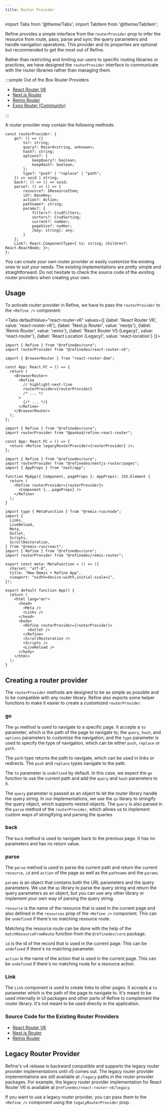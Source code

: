```yaml
---
title: Router Provider
---
```


import Tabs from '@theme/Tabs';
import TabItem from '@theme/TabItem';

Refine provides a simple interface from the `routerProvider` prop to infer the resource from route, pass, parse and sync the query parameters and handle navigation operations. This provider and its properties are optional but recommended to get the most out of Refine.

Rather than restricting and limiting our users to specific routing libraries or practices, we have designed the `routerProvider` interface to communicate with the router libraries rather than managing them.

:::simple Out of the Box Router Providers

- [React Router V6][react-router-v6]
- [Next.js Router][nextjs-router]
- [Remix Router][remix-router]
- [Expo Router (Community)][expo-router]

:::

A router provider may contain the following methods:

```tsx
const routerProvider: {
    go?: () => ({
        to?: string;
        query?: Record<string, unknown>;
        hash?: string;
        options?: {
            keepQuery?: boolean;
            keepHash?: boolean;
        };
        type?: "push" | "replace" | "path";
    }) => void | string;
    back?: () => () => void;
    parse?: () => () => {
        resource?: IResourceItem;
        id?: BaseKey;
        action?: Action;
        pathname?: string;
        params?: {
            filters?: CrudFilters;
            sorters?: CrudSorting;
            current?: number;
            pageSize?: number;
            [key: string]: any;
        }
    };
    Link?: React.ComponentType<{ to: string; children?: React.ReactNode; }>;
};
```

You can create your own router provider or easily customize the existing ones to suit your needs. The existing implementations are pretty simple and straightforward. Do not hesitate to check the source code of the existing router providers when creating your own.

## Usage

To activate router provider in Refine, we have to pass the `routerProvider` to the `<Refine />` component:

<Tabs
defaultValue="react-router-v6"
values={[
{label: 'React Router V6', value: 'react-router-v6'},
{label: 'Next.js Router', value: 'nextjs'},
{label: 'Remix Router', value: 'remix'},
{label: 'React Router V5 (Legacy)', value: 'react-router'},
{label: 'React Location (Legacy)', value: 'react-location'}
]}>
<TabItem value="react-router-v6">

```tsx title="App.tsx"
import { Refine } from "@refinedev/core";
import routerProvider from "@refinedev/react-router-v6";

import { BrowserRouter } from "react-router-dom";

const App: React.FC = () => {
  return (
    <BrowserRouter>
      <Refine
        // highlight-next-line
        routerProvider={routerProvider}
        /* ... */
      >
        {/* ... */}
      </Refine>
    </BrowserRouter>
  );
};
```

</TabItem>
<TabItem value="react-router">

```tsx title="App.tsx"
import { Refine } from "@refinedev/core";
import routerProvider from "@pankod/refine-react-router";

const App: React.FC = () => {
  return <Refine legacyRouterProvider={routerProvider} />;
};
```

</TabItem>
<TabItem value="nextjs">

```tsx title="pages/_app.tsx"
import { Refine } from "@refinedev/core";
import routerProvider from "@refinedev/nextjs-router/pages";
import { AppProps } from "next/app";

function MyApp({ Component, pageProps }: AppProps): JSX.Element {
  return (
    <Refine routerProvider={routerProvider}>
      <Component {...pageProps} />
    </Refine>
  );
}
```

  </TabItem>
<TabItem value="remix">

```tsx title="app/root.tsx"
import type { MetaFunction } from "@remix-run/node";
import {
  Links,
  LiveReload,
  Meta,
  Outlet,
  Scripts,
  ScrollRestoration,
} from "@remix-run/react";
import { Refine } from "@refinedev/core";
import routerProvider from "@refinedev/remix-router";

export const meta: MetaFunction = () => ({
  charset: "utf-8",
  title: "New Remix + Refine App",
  viewport: "width=device-width,initial-scale=1",
});

export default function App() {
  return (
    <html lang="en">
      <head>
        <Meta />
        <Links />
      </head>
      <body>
        <Refine routerProvider={routerProvider}>
          <Outlet />
        </Refine>
        <ScrollRestoration />
        <Scripts />
        <LiveReload />
      </body>
    </html>
  );
}
```

</TabItem>
</Tabs>

## Creating a router provider

The `routerProvider` methods are designed to be as simple as possible and to be compatible with any router library. Refine also exports some helper functions to make it easier to create a customized `routerProvider`.

### go

The `go` method is used to navigate to a specific page. It accepts a `to` parameter, which is the path of the page to navigate to; the `query`, `hash`, and `options` parameters to customize the navigation; and the `type` parameter is used to specify the type of navigation, which can be either `push`, `replace` or `path`.

The `path` type returns the path to navigate, which can be used in links or redirects. The `push` and `replace` types navigate to the path.

The `to` parameter is `undefined` by default. In this case, we expect the `go` function to use the current path and add the `query` and `hash` parameters to it.

The `query` parameter is passed as an object to let the router library handle the query string. In our implementations, we use the `qs` library to stringify the query object, which supports nested objects. The `query` is also parsed in the `parse` method of the `routerProvider`, which allows us to implement custom ways of stringifying and parsing the queries.

### back

The `back` method is used to navigate back to the previous page. It has no parameters and has no return value.

### parse

The `parse` method is used to parse the current path and return the current `resource`, `id` and `action` of the page as well as the `pathname` and the `params`.

`params` is an object that contains both the URL parameters and the query parameters. We use the `qs` library to parse the query string and return the query parameters as an object, but you can use any other library or implement your own way of parsing the query string.

`resource` is the name of the resource that is used in the current page and also defined in the `resources` prop of the `<Refine />` component. This can be `undefined` if there's no matching resource route.

Matching the resource route can be done with the help of the `matchResourceFromRoute` function from the `@refinedev/core` package.

`id` is the id of the record that is used in the current page. This can be `undefined` if there's no matching parameter.

`action` is the name of the action that is used in the current page. This can be `undefined` if there's no matching route for a resource action.

### Link

The `Link` component is used to create links to other pages. It accepts a `to` parameter which is the path of the page to navigate to. It's meant to be used internally in UI packages and other parts of Refine to complement the router library. It's not meant to be used directly in the application.

### Source Code for the Existing Router Providers

- [React Router V6](https://github.com/refinedev/refine/blob/master/packages/react-router-v6/src/bindings.tsx)
- [Next.js Router](https://github.com/refinedev/refine/blob/master/packages/nextjs-router/src/pages/bindings.tsx)
- [Remix Router](https://github.com/refinedev/refine/blob/master/packages/remix/src/bindings.tsx)

## Legacy Router Provider

Refine's v4 release is backward compatible and supports the legacy router provider implementations until v5 comes out. The legacy router provider implementations are still available at `/legacy` paths in the router provider packages. For example, the legacy router provider implementation for React Router V6 is available at `@refinedev/react-router-v6/legacy`.

If you want to use a legacy router provider, you can pass them to the `<Refine />` component using the `legacyRouterProvider` prop.

[expo-router]: https://www.npmjs.com/package/@refinenative/expo-router
[react-router-v6]: https://github.com/refinedev/refine/tree/master/packages/react-router-v6
[nextjs-router]: https://github.com/refinedev/refine/tree/master/packages/nextjs-router
[remix-router]: https://github.com/refinedev/refine/tree/master/packages/remix
